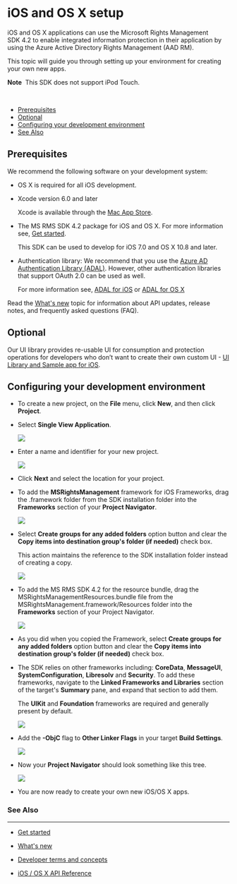 ﻿
# iOS and OS X setup

iOS and OS X applications can use the Microsoft Rights Management SDK 4.2 to enable integrated information protection in their application by using the Azure Active Directory Rights Management (AAD RM).

This topic will guide you through setting up your environment for creating your own new apps.

**Note**  This SDK does not support iPod Touch.

 

-   [Prerequisites](#prerequisites)
-   [Optional](#optional)
-   [Configuring your development environment](#configuring_your_development_environment)
-   [See Also](#see_also)

<span id="Prerequisites"></span><span id="prerequisites"></span><span id="PREREQUISITES"></span>Prerequisites
-------------------------------------------------------------------------------------------------------------

We recommend the following software on your development system:

-   OS X is required for all iOS development.
-   Xcode version 6.0 and later

    Xcode is available through the [Mac App Store](https://developer.apple.com/technologies/mac/).

-   The MS RMS SDK 4.2 package for iOS and OS X. For more information see, [Get started](get_started.md).

    This SDK can be used to develop for iOS 7.0 and OS X 10.8 and later.

-   Authentication library: We recommend that you use the [Azure AD Authentication Library (ADAL)](https://msdn.microsoft.com/en-us/library/jj573266.aspx). However, other authentication libraries that support OAuth 2.0 can be used as well.

    For more information see, [ADAL for iOS](https://github.com/MSOpenTech/azure-activedirectory-library-for-ios) or [ADAL for OS X](https://github.com/MSOpenTech/azure-activedirectory-library-for-ios/tree/OSXUniversal)

Read the [What's new](release_notes.md) topic for information about API updates, release notes, and frequently asked questions (FAQ).

<span id="Optional"></span><span id="optional"></span><span id="OPTIONAL"></span>Optional
-----------------------------------------------------------------------------------------

Our UI library provides re-usable UI for consumption and protection operations for developers who don’t want to create their own custom UI - [UI Library and Sample app for iOS](https://github.com/AzureAD/rms-sdk-ui-for-ios).

<span id="Configuring_your_development_environment"></span><span id="configuring_your_development_environment"></span><span id="CONFIGURING_YOUR_DEVELOPMENT_ENVIRONMENT"></span>Configuring your development environment
-------------------------------------------------------------------------------------------------------------------------------------------------------------------------------------------------------------------------

-   To create a new project, on the **File** menu, click **New**, and then click **Project**.
-   Select **Single View Application**.

    ![](IMAGES/IOS-PROJECT.png)

-   Enter a name and identifier for your new project.

    ![](IMAGES/IOS-PROJECT-OPTIONS.png)

-   Click **Next** and select the location for your project.
-   To add the **MSRightsManagement** framework for iOS Frameworks, drag the .framework folder from the SDK installation folder into the **Frameworks** section of your **Project Navigator**.

    ![](IMAGES/IOS-ADD-DEPENDENCIES-01A.png)

-   Select **Create groups for any added folders** option button and clear the **Copy items into destination group's folder (if needed)** check box.

    This action maintains the reference to the SDK installation folder instead of creating a copy.

    ![](IMAGES/IOS-CREATE-GROUPS.png)

-   To add the MS RMS SDK 4.2 for the resource bundle, drag the MSRightsManagementResources.bundle file from the MSRightsManagement.framework/Resources folder into the **Frameworks** section of your Project Navigator.

    ![](IMAGES/IOS-ADD-RESOURCE-BUNDLE-02A.png)

-   As you did when you copied the Framework, select **Create groups for any added folders** option button and clear the **Copy items into destination group's folder (if needed)** check box.
-   The SDK relies on other frameworks including: **CoreData**, **MessageUI**, **SystemConfiguration**, **Libresolv** and **Security**. To add these frameworks, navigate to the **Linked Frameworks and Libraries** section of the target's **Summary** pane, and expand that section to add them.

    The **UIKit** and **Foundation** frameworks are required and generally present by default.

    ![](IMAGES/IOS-ADD-LIBRARIES.png)

-   Add the **-ObjC** flag to **Other Linker Flags** in your target **Build Settings**.

    ![](IMAGES/IOS-LINKER-FLAGS.png)

-   Now your **Project Navigator** should look something like this tree.

    ![](IMAGES/IOS-VERIFY-SETUP-01A.png)

-   You are now ready to create your own new iOS/OS X apps.

### See Also
-----------------------------------------------------------------------------------------

* [Get started](get_started.md)

* [What's new](release_notes.md)

* [Developer terms and concepts](core_concepts.md)

* [iOS / OS X API Reference](xref:iOS)

 

 



